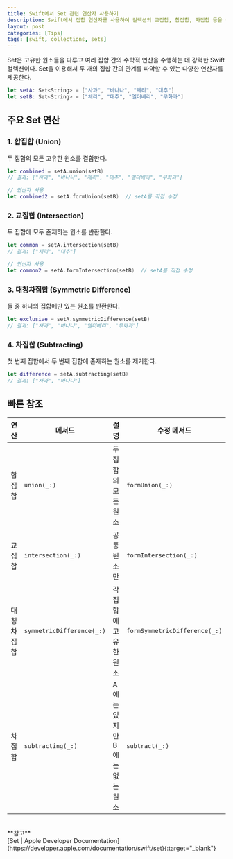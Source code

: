 ```yaml
---
title: Swift에서 Set 관련 연산자 사용하기
description: Swift에서 집합 연산자를 사용하여 컬렉션의 교집합, 합집합, 차집합 등을 구현하는 방법
layout: post
categories: [Tips]
tags: [swift, collections, sets]
---
```


Set은 고유한 원소들을 다루고 여러 집합 간의 수학적 연산을 수행하는 데 강력한 Swift 컬렉션이다. Set을 이용해서 두 개의 집합 간의 관계를 파악할 수 있는 다양한 연산자를 제공한다.

```swift
let setA: Set<String> = ["사과", "바나나", "체리", "대추"]
let setB: Set<String> = ["체리", "대추", "엘더베리", "무화과"]
```

## 주요 Set 연산

### 1. 합집합 (Union)
두 집합의 모든 고유한 원소를 결합한다.

```swift
let combined = setA.union(setB)
// 결과: ["사과", "바나나", "체리", "대추", "엘더베리", "무화과"]

// 연산자 사용
let combined2 = setA.formUnion(setB)  // setA를 직접 수정
```

### 2. 교집합 (Intersection)
두 집합에 모두 존재하는 원소를 반환한다.

```swift
let common = setA.intersection(setB)
// 결과: ["체리", "대추"]

// 연산자 사용
let common2 = setA.formIntersection(setB)  // setA를 직접 수정
```

### 3. 대칭차집합 (Symmetric Difference)
둘 중 하나의 집합에만 있는 원소를 반환한다.

```swift
let exclusive = setA.symmetricDifference(setB)
// 결과: ["사과", "바나나", "엘더베리", "무화과"]
```

### 4. 차집합 (Subtracting)
첫 번째 집합에서 두 번째 집합에 존재하는 원소를 제거한다.

```swift
let difference = setA.subtracting(setB)  
// 결과: ["사과", "바나나"]
```

## 빠른 참조

| 연산 | 메서드 | 설명 | 수정 메서드 |
|------|--------|------|------------|
| 합집합 | `union(_:)` | 두 집합의 모든 원소 | `formUnion(_:)` |
| 교집합 | `intersection(_:)` | 공통 원소만 | `formIntersection(_:)` |
| 대칭차집합 | `symmetricDifference(_:)` | 각 집합에 고유한 원소 | `formSymmetricDifference(_:)` |
| 차집합 | `subtracting(_:)` | A에는 있지만 B에는 없는 원소 | `subtract(_:)` |

<br>
**참고**
<br>
[Set | Apple Developer Documentation](https://developer.apple.com/documentation/swift/set){:target="_blank"}